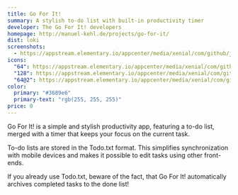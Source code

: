 ```yaml
---
title: Go For It!
summary: A stylish to-do list with built-in productivity timer
developer: The Go For It! developers
homepage: http://manuel-kehl.de/projects/go-for-it/
dist: loki
screenshots:
  - https://appstream.elementary.io/appcenter/media/xenial/com/github/jmoerman.go-for-it.desktop/4A4530968094A09D39610759D156F8D4/screenshots/image-1_orig.png
icons:
  "64": https://appstream.elementary.io/appcenter/media/xenial/com/github/jmoerman.go-for-it.desktop/4A4530968094A09D39610759D156F8D4/icons/64x64/com.github.jmoerman.go-for-it_com.github.jmoerman.go-for-it.png
  "128": https://appstream.elementary.io/appcenter/media/xenial/com/github/jmoerman.go-for-it.desktop/4A4530968094A09D39610759D156F8D4/icons/128x128/com.github.jmoerman.go-for-it_com.github.jmoerman.go-for-it.png
  "64@2": https://appstream.elementary.io/appcenter/media/xenial/com/github/jmoerman.go-for-it.desktop/4A4530968094A09D39610759D156F8D4/icons/64x64@2/com.github.jmoerman.go-for-it_com.github.jmoerman.go-for-it.png
color:
  primary: "#3689e6"
  primary-text: "rgb(255, 255, 255)"
price: 0
---
```


<p>Go For It! is a simple and stylish productivity app, featuring a to-do list, merged with a timer that keeps your focus on the current task.</p>
<p>To-do lists are stored in the Todo.txt format. This simplifies synchronization with mobile devices and makes it possible to edit tasks using other front-ends.</p>
<p>If you already use Todo.txt, beware of the fact, that Go For It! automatically archives completed tasks to the done list!</p>